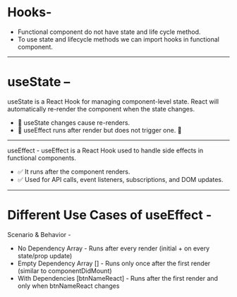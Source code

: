 Hooks-
======
* Functional component do not have state and life cycle method.
* To use state and lifecycle methods we can import hooks in functional component.

---------------------------------------------------------------------------------------------

useState – 
============
useState is a React Hook for managing component-level state.
React will automatically re-render the component when the state changes.
* 📌 useState changes cause re-renders.
* 📌 useEffect runs after render but does not trigger one. 🚀

---------------------------------------------------------------------------------------------

useEffect - useEffect is a React Hook used to handle side effects in functional components.
* ✅ It runs after the component renders.
* ✅ Used for API calls, event listeners, subscriptions, and DOM updates.

---------------------------------------------------------------------------------------------

Different Use Cases of useEffect -
==================================

Scenario & Behavior -

* No Dependency Array	-  Runs after every render (initial + on every state/prop update)
* Empty Dependency Array [] -	Runs only once after the first render (similar to componentDidMount)
* With Dependencies [btnNameReact] -	Runs after the first render and only when btnNameReact changes
